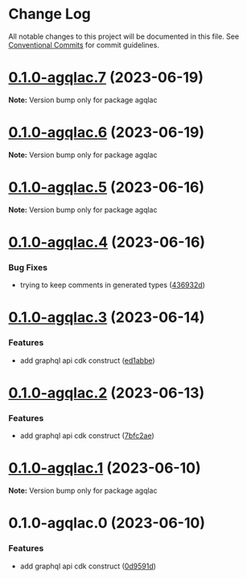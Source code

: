 # Change Log

All notable changes to this project will be documented in this file.
See [Conventional Commits](https://conventionalcommits.org) for commit guidelines.

# [0.1.0-agqlac.7](https://github.com/aws-amplify/amplify-category-api/compare/agqlac@0.1.0-agqlac.6...agqlac@0.1.0-agqlac.7) (2023-06-19)

**Note:** Version bump only for package agqlac





# [0.1.0-agqlac.6](https://github.com/aws-amplify/amplify-category-api/compare/agqlac@0.1.0-agqlac.5...agqlac@0.1.0-agqlac.6) (2023-06-19)

**Note:** Version bump only for package agqlac

# [0.1.0-agqlac.5](https://github.com/aws-amplify/amplify-category-api/compare/agqlac@0.1.0-agqlac.4...agqlac@0.1.0-agqlac.5) (2023-06-16)

**Note:** Version bump only for package agqlac

# [0.1.0-agqlac.4](https://github.com/aws-amplify/amplify-category-api/compare/agqlac@0.1.0-agqlac.3...agqlac@0.1.0-agqlac.4) (2023-06-16)

### Bug Fixes

- trying to keep comments in generated types ([436932d](https://github.com/aws-amplify/amplify-category-api/commit/436932def22d04414ca2c295e01949774287737a))

# [0.1.0-agqlac.3](https://github.com/aws-amplify/amplify-category-api/compare/agqlac@0.1.0-agqlac.2...agqlac@0.1.0-agqlac.3) (2023-06-14)

### Features

- add graphql api cdk construct ([ed1abbe](https://github.com/aws-amplify/amplify-category-api/commit/ed1abbed097868cf71558a8bdfb83732c408418a))

# [0.1.0-agqlac.2](https://github.com/aws-amplify/amplify-category-api/compare/agqlac@0.1.0-agqlac.1...agqlac@0.1.0-agqlac.2) (2023-06-13)

### Features

- add graphql api cdk construct ([7bfc2ae](https://github.com/aws-amplify/amplify-category-api/commit/7bfc2aef04bd1eb352a8f067ea0bd7162c88c25e))

# [0.1.0-agqlac.1](https://github.com/aws-amplify/amplify-category-api/compare/agqlac@0.1.0-agqlac.0...agqlac@0.1.0-agqlac.1) (2023-06-10)

**Note:** Version bump only for package agqlac

# 0.1.0-agqlac.0 (2023-06-10)

### Features

- add graphql api cdk construct ([0d9591d](https://github.com/aws-amplify/amplify-category-api/commit/0d9591d10ca7c831c125db6aa381a1670b5252ad))
